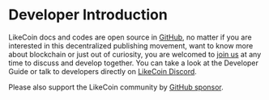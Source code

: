 # Developer Introduction

LikeCoin docs and codes are open source in [GitHub](https://github.com/likecoin), no matter if you are interested in this decentralized publishing movement, want to know more about blockchain or just out of curiosity, you are welcomed to [join us](https://github.com/likecoin/puttyimages-web) at any time to discuss and develop together. You can take a look at the Developer Guide or talk to developers directly on [LikeCoin Discord](https://discord.com/invite/W4DQ6peZZZ).

Please also support the LikeCoin community by [GitHub sponsor](https://github.com/sponsors/likecoin).  


